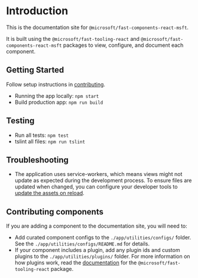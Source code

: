 # Introduction

This is the documentation site for `@microsoft/fast-components-react-msft`.

It is built using the `@microsoft/fast-tooling-react` and `@microsoft/fast-components-react-msft` packages to view, configure, and document each component.

## Getting Started
Follow setup instructions in [contributing](https://github.com/Microsoft/fast-dna/blob/master/CONTRIBUTING.md).

- Running the app locally: `npm start`
- Build production app: `npm run build`

## Testing
- Run all tests: `npm test`
- tslint all files: `npm run tslint`

## Troubleshooting
- The application uses service-workers, which means views might not update as expected during the development process. To ensure files are updated when changed, you can configure your developer tools to [update the assets on reload](https://stackoverflow.com/questions/40783790/disable-service-workers-when-in-development-mode).

## Contributing components

If you are adding a component to the documentation site, you will need to:

- Add curated component configs to the `./app/utilities/configs/` folder. See the `./app/utilities/configs/README.md` for details.
- If your component includes a plugin, add any plugin ids and custom plugins to the `./app/utilities/plugins/` folder. For more information on how plugins work, read the [documentation](https://github.com/microsoft/fast-dna/blob/master/packages/fast-tooling-react/README.md) for the `@microsoft/fast-tooling-react` package.
